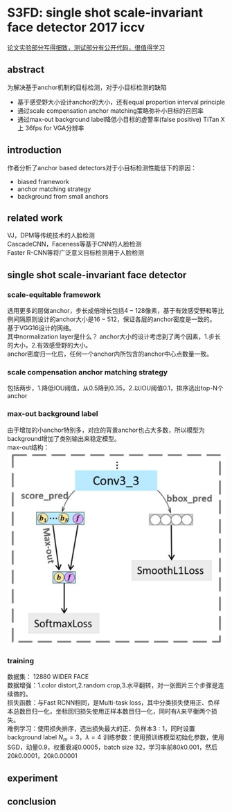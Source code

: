 # S3FD: single shot scale-invariant face detector 2017 iccv
[论文实验部分写得细致，测试部分有公开代码，很值得学习](https://github.com/lxg2015/SFD)

## abstract
为解决基于anchor机制的目标检测，对于小目标检测的缺陷
- 基于感受野大小设计anchor的大小，还有equal proportion interval principle
- 通过scale compensation anchor matching策略弥补小目标的召回率
- 通过max-out background label降低小目标的虚警率(false positive)
TiTan X上 36fps for VGA分辨率

## introduction
作者分析了anchor based detectors对于小目标检测性能低下的原因：
- biased framework
- anchor matching strategy
- background from small anchors

## related work
VJ，DPM等传统技术的人脸检测  
CascadeCNN，Faceness等基于CNN的人脸检测  
Faster R-CNN等将广泛意义目标检测用于人脸检测

## single shot scale-invariant face detector
### scale-equitable framework
选用更多的层做anchor，步长成倍增长包括$4-128$像素，基于有效感受野和等比例间隔原则设计的anchor大小是$16-512$，保证各层的anchor密度是一致的。  
基于VGG16设计的网络。  
其中normalization layer是什么？
anchor大小的设计考虑到了两个因素，1.步长的大小，2.有效感受野的大小。   
anchor密度归一化后，任何一个anchor内所包含的anchor中心点数量一致。   
### scale compensation anchor matching strategy
包括两步，1.降低IOU阈值，从$0.5$降到$0.35$，2.以IOU阈值$0.1$，排序选出top-N个anchor
### max-out background label
由于增加的小anchor特别多，对应的背景anchor也占大多数，所以模型为background增加了类别输出来稳定模型。   
max-out结构：  
![maxout](../image/essay/maxout.jpg)

### training
数据集： 12880 WIDER FACE  
数据增强：1.color distort,2.random crop,3.水平翻转，对一张图片三个步骤是连续做的。  
损失函数：与Fast RCNN相同，是Multi-task loss，其中分类损失使用正、负样本总数目归一化，坐标回归损失使用正样本数目归一化，同时有$\lambda$来平衡两个损失。  
难例学习：使用损失排序，选出损失最大的正、负样本$3:1$，同时设置background label $N_m=3$，$\lambda =4$
训练参数：使用预训练模型初始化参数，使用SGD，动量$0.9$，权重衰减$0.0005$，batch size $32$，学习率前$80k 0.001$，然后$20k 0.0001$，$20k 0.00001$

## experiment
## conclusion




